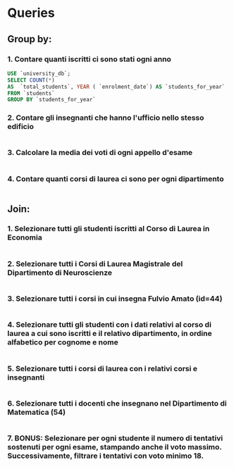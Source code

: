 # Queries
## Group by:
### 1. Contare quanti iscritti ci sono stati ogni anno
``` sql
USE `university_db`;
SELECT COUNT(*)
AS  `total_students`, YEAR ( `enrolment_date`) AS `students_for_year`
FROM `students` 
GROUP BY `students_for_year`
```
### 2. Contare gli insegnanti che hanno l'ufficio nello stesso edificio 
``` sql


``` 

### 3. Calcolare la media dei voti di ogni appello d'esame 
``` sql

``` 
### 4. Contare quanti corsi di laurea ci sono per ogni dipartimento
``` sql

``` 

## Join:
### 1. Selezionare tutti gli studenti iscritti al Corso di Laurea in Economia
``` sql

``` 
### 2. Selezionare tutti i Corsi di Laurea Magistrale del Dipartimento di Neuroscienze
 ``` sql

``` 
### 3. Selezionare tutti i corsi in cui insegna Fulvio Amato (id=44)
 ``` sql

``` 
### 4. Selezionare tutti gli studenti con i dati relativi al corso di laurea a cui sono iscritti e il relativo dipartimento, in ordine alfabetico per cognome e nome 
 ``` sql

``` 
### 5. Selezionare tutti i corsi di laurea con i relativi corsi e insegnanti
``` sql

``` 
### 6. Selezionare tutti i docenti che insegnano nel Dipartimento di Matematica (54)
 ``` sql

``` 

### 7. BONUS: Selezionare per ogni studente il numero di tentativi sostenuti per ogni esame, stampando anche il voto massimo. Successivamente, filtrare i tentativi con voto minimo 18.


